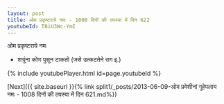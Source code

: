 ```yaml
---
layout: post
title: ओम प्रकृष्टराये नमः - 1008 दिनों की तपस्या में दिन 622
youtubeId: T8iU3Wc-YmI
---
```

 
 
 ओम प्रकृष्टराये नमः  
 
 -  शत्रूंना कोण पुसून टाकतो (जसे उत्कटतेने राग इ.) 
 
  
 
  
 
 
 
 
 
 


{% include youtubePlayer.html id=page.youtubeId %}
 
[Next]({{ site.baseurl }}{% link  split1/_posts/2013-06-09-ओम प्रवेशीनां गुहेपलाय नमः - 1008 दिनों की तपस्या में दिन 621.md%})
 
